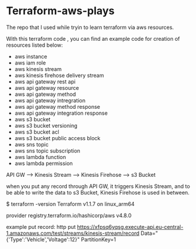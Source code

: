 # Terraform-aws-plays
The repo that I used while tryin to learn terraform via aws resources.


With this terraform code , you can find an example code for creation of resources listed below:
- aws instance
- aws iam role
- aws kinesis stream
- aws kinesis firehose delivery stream
- aws api gateway rest api
- aws api gateway resource 
- aws api gateway method
- aws api gateway intregration
- aws api gateway method response
- aws api gateway integration response
- aws s3 bucket
- aws s3 bucket versioning
- aws s3 bucket acl
- aws s3 bucket public access block
- aws sns topic
- aws sns topic subscription
- aws lambda function
- aws lambda permission

API GW --> Kinesis Stream --> Kinesis Firehose --> s3 Bucket

when you put any record through API GW, it triggers Kinesis Stream, and to be able to write the data to s3 Bucket, Kinesis Firehose is used in between.

$ terraform -version 
Terraform v1.1.7 on linux_arm64

provider registry.terraform.io/hashicorp/aws v4.8.0

example put record:
http put https://xfpsq6yqsg.execute-api.eu-central-1.amazonaws.com/test/streams/kinesis-stream/record Data="{'Type':'Vehicle','Voltage':12}" PartitionKey=1
